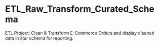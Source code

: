 # ETL_Raw_Transform_Curated_Schema
ETL Project: Clean &amp; Transform E-Commerce Orders and display cleaned data in star schema for reporting.
